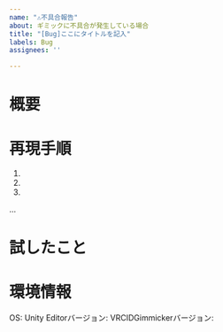 ```yaml
---
name: "⚠不具合報告"
about: ギミックに不具合が発生している場合
title: "[Bug]ここにタイトルを記入"
labels: Bug
assignees: ''

---
```


# 概要

# 再現手順
1.
2.
3.
...

# 試したこと


# 環境情報
OS:
Unity Editorバージョン:
VRCIDGimmickerバージョン:
